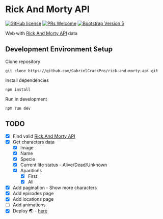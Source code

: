 # Rick And Morty API

[![GitHub license](https://img.shields.io/github/license/Naereen/StrapDown.js.svg)](https://github.com/GabrielCrackPro/rick-and-morty-api/master/LICENSE)
[![PRs Welcome](https://img.shields.io/badge/PRs-welcome-brightgreen.svg?style=flat-square)](https://github.com/GabrielCrackPro/rick-and-morty-api/pulls)
[![Bootstrap Version 5](https://img.shields.io/badge/Bootstrap-5.0-blueviolet?style=flat-square&logo=bootstrap)](https://getbootstrap.com/docs/versions/)

Web with <a href="https://rickandmortyapi.com" target="blank">Rick And Morty API</a> data

## Development Environment Setup

Clone repository

```
git clone https://github.com/GabrielCrackPro/rick-and-morty-api.git
```

Install dependencies

```
npm install
```

Run in development

```
npm run dev
```

## TODO

- [x] Find valid <a href="https://rickandmortyapi.com" target="blank">Rick And Morty API</a>
- [x] Get characters data
  - [x] Image
  - [x] Name
  - [x] Specie
  - [x] Current life status - Alive/Dead/Unknown
  - [x] Aparitions
    - [x] First
    - [x] All
- [x] Add pagination - Show more characters
- [x] Add episodes page
- [x] Add locations page
- [ ] Add animations
- [x] Deploy 🌏 - <a href="http://rickandmorty-api.surge.sh/" target="blank">here</a>
